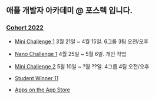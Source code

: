 ## 애플 개발자 아카데미 @ 포스텍 입니다.

### [Cohort 2022](https://github.com/orgs/DeveloperAcademy-POSTECH/teams/cohort2022)
 
 * [Mini Challenge 1](https://github.com/orgs/DeveloperAcademy-POSTECH/teams/minichallenge1_2022) 3월 21일 ~ 4월 15일. 6그룹 3팀 오전/오후

 * [Nano Challenge 1](https://github.com/DeveloperAcademy-POSTECH/.github/blob/main/2022Cohort/Nano1.md) 4월 25일 ~ 5월 6일. 개인 작업

 * [Mini Challenge 2](https://github.com/orgs/DeveloperAcademy-POSTECH/teams/minichallenge2_2022) 5월 10일 ~ ?월 ??일. 4그룹 4팀 오전/오후

 * [Student Winner 11](https://github.com/DeveloperAcademy-POSTECH/.github/blob/main/2022Cohort/WWDCStudentWinners.md)

 * [Apps on the App Store](https://github.com/DeveloperAcademy-POSTECH/.github/blob/main/2022Cohort/AppsOnStore.md)
